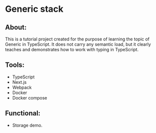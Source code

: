 # Generic stack

## About:

This is a tutorial project created for the purpose of learning the topic of Generic in 
TypeScript. It does not carry any semantic load, but it clearly teaches and demonstrates how to 
work with typing in TypeScript.

## Tools:
+ TypeScript
+ Next.js
+ Webpack
+ Docker
+ Docker compose

## Functional:

- Storage demo.
